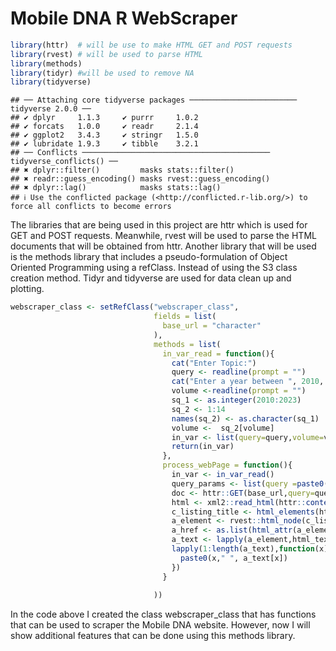 Mobile DNA R WebScraper
================

``` r
library(httr)  # will be use to make HTML GET and POST requests
library(rvest) # will be used to parse HTML
library(methods)
library(tidyr) #will be used to remove NA
library(tidyverse)
```

    ## ── Attaching core tidyverse packages ──────────────────────── tidyverse 2.0.0 ──
    ## ✔ dplyr     1.1.3     ✔ purrr     1.0.2
    ## ✔ forcats   1.0.0     ✔ readr     2.1.4
    ## ✔ ggplot2   3.4.3     ✔ stringr   1.5.0
    ## ✔ lubridate 1.9.3     ✔ tibble    3.2.1
    ## ── Conflicts ────────────────────────────────────────── tidyverse_conflicts() ──
    ## ✖ dplyr::filter()         masks stats::filter()
    ## ✖ readr::guess_encoding() masks rvest::guess_encoding()
    ## ✖ dplyr::lag()            masks stats::lag()
    ## ℹ Use the conflicted package (<http://conflicted.r-lib.org/>) to force all conflicts to become errors

The libraries that are being used in this project are httr which is used
for GET and POST requests. Meanwhile, rvest will be used to parse the
HTML documents that will be obtained from httr. Another library that
will be used is the methods library that includes a pseudo-formulation
of Object Oriented Programming using a refClass. Instead of using the S3
class creation method. Tidyr and tidyverse are used for data clean up
and plotting.

``` r
webscraper_class <- setRefClass("webscraper_class",
                                fields = list(
                                  base_url = "character"
                                ),
                                methods = list(
                                  in_var_read = function(){
                                    cat("Enter Topic:")
                                    query <- readline(prompt = "")
                                    cat("Enter a year between ", 2010, " through ", 2023)
                                    volume <-readline(prompt = "")
                                    sq_1 <- as.integer(2010:2023)
                                    sq_2 <- 1:14
                                    names(sq_2) <- as.character(sq_1)
                                    volume <-  sq_2[volume]
                                    in_var <- list(query=query,volume=volume)
                                    return(in_var)
                                  },
                                  process_webPage = function(){
                                    in_var <- in_var_read()
                                    query_params <- list(query =paste0(in_var$query), volume=paste0(in_var$volume), tab="keyword")
                                    doc <- httr::GET(base_url,query=query_params)
                                    html <- xml2::read_html(httr::content(doc, "text"))
                                    c_listing_title <- html_elements(html,"h3.c-listing__title")
                                    a_element <- rvest::html_node(c_listing_title,"a")
                                    a_href <- as.list(html_attr(a_element,"href"))
                                    a_text <- lapply(a_element,html_text)
                                    lapply(1:length(a_text),function(x){
                                      paste0(x," ", a_text[x])
                                    })
                                  }
                                  
                                ))
```

In the code above I created the class webscraper_class that has
functions that can be used to scraper the Mobile DNA website. However,
now I will show additional features that can be done using this methods
library.
